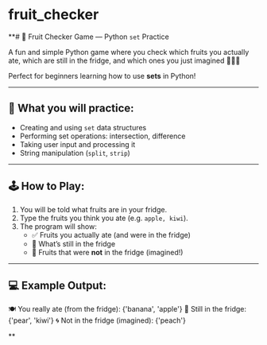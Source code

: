 # fruit_checker
**# 🍓 Fruit Checker Game — Python `set` Practice

A fun and simple Python game where you check which fruits you actually ate, which are still in the fridge, and which ones you just imagined 🍎🍌🥝

Perfect for beginners learning how to use **sets** in Python!

---

## 🎯 What you will practice:
- Creating and using `set` data structures
- Performing set operations: intersection, difference
- Taking user input and processing it
- String manipulation (`split`, `strip`)

---

## 🕹️ How to Play:

1. You will be told what fruits are in your fridge.
2. Type the fruits you think you ate (e.g. `apple, kiwi`).
3. The program will show:
   - ✅ Fruits you actually ate (and were in the fridge)
   - 🧊 What’s still in the fridge
   - 🚫 Fruits that were **not** in the fridge (imagined!)

---

## 💻 Example Output:
🍽️ You really ate (from the fridge): {'banana', 'apple'}
🧊 Still in the fridge: {'pear', 'kiwi'}
🌀 Not in the fridge (imagined): {'peach'}

**
